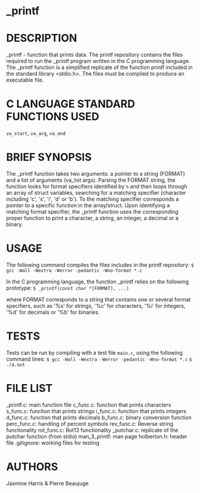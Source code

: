 # _printf

# DESCRIPTION
_printf \- function that prints data. The printf repository contains the files required to run the _printf program written in the C programming language. The _printf function is a simplified replicate of the function printf included in the standard library <stdio.h>. The files must be compiled to produce an executable file.

# C LANGUAGE STANDARD FUNCTIONS USED
`va_start`, `va_arg`, `va_end`

# BRIEF SYNOPSIS
The _printf function takes two arguments: a pointer to a string (FORMAT) and a list of arguments (va_list args). Parsing the FORMAT string, the function looks for format specifiers identified by `%` and then loops through an array of struct variables, searching for a matching specifier (character including 'c', 's', 'i', 'd' or 'b'). To the matching specifier corresponds a pointer to a specific function in the array/struct. Upon identifying a matching format specifier, the _printf function uses the corresponding proper function to print a character, a string, an integer, a decimal or a binary.

# USAGE
The following command compiles the files includes in the printf repository:
```$ gcc -Wall -Wextra -Werror -pedantic -Wno-format *.c```

In the C programming language, the function _printf relies on the following prototype:
```$ _printf(const char *[FORMAT], ...)```

where FORMAT corresponds to a string that contains one or several format specifiers, such as '%s' for strings, '%c' for characters, '%i' for integers, '%d' for decimals or '%b' for binaries. 

# TESTS
Tests can be run by compiling with a test file `main.c`, using the following command lines:
```$ gcc -Wall -Wextra -Werror -pedantic -Wno-format *.c```
```$ ./a.out```

# FILE LIST
_printf.c: main function file
c_func.c: function that prints characters
s_func.c: function that prints strings
i_func.c: function that prints integers
d_func.c: function that prints decimals
b_func.c: binary conversion function
perc_func.c: handling of percent symbols
rev_func.c: Reverse string functionality
rot_func.c: Rot13 functionality
_putchar.c: replicate of the putchar function (from stdio)
man_3_printf: man page
holberton.h: header file
.gitignore: working files for testing

# AUTHORS
Jasmine Harris & Pierre Beaujuge